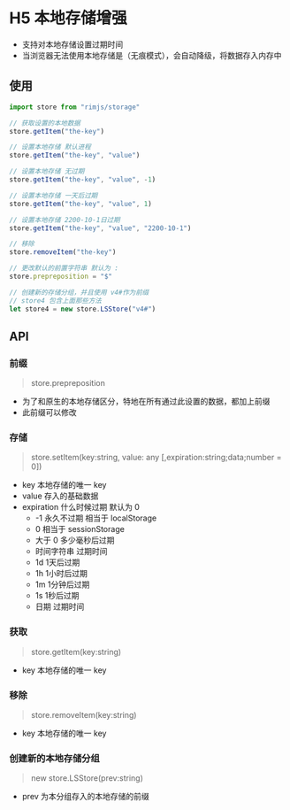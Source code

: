 # H5 本地存储增强

-   支持对本地存储设置过期时间
-   当浏览器无法使用本地存储是（无痕模式），会自动降级，将数据存入内存中

## 使用

```javascript
import store from "rimjs/storage"

// 获取设置的本地数据
store.getItem("the-key")

// 设置本地存储 默认进程
store.getItem("the-key", "value")

// 设置本地存储 无过期
store.getItem("the-key", "value", -1)

// 设置本地存储 一天后过期
store.getItem("the-key", "value", 1)

// 设置本地存储 2200-10-1日过期
store.getItem("the-key", "value", "2200-10-1")

// 移除
store.removeItem("the-key")

// 更改默认的前置字符串 默认为 :
store.prepreposition = "$"

// 创建新的存储分组，并且使用 v4#作为前缀
// store4 包含上面那些方法
let store4 = new store.LSStore("v4#")
```

## API

### 前缀

> store.prepreposition

-   为了和原生的本地存储区分，特地在所有通过此设置的数据，都加上前缀
-   此前缀可以修改

### 存储

> store.setItem(key:string, value: any [,expiration:string;data;number = 0])

-   key 本地存储的唯一 key
-   value 存入的基础数据
-   expiration 什么时候过期 默认为 0
    -   -1 永久不过期 相当于 localStorage
    -   0 相当于 sessionStorage
    -   大于 0 多少毫秒后过期
    -   时间字符串 过期时间
    -   1d 1天后过期
    -   1h 1小时后过期
    -   1m 1分钟后过期
    -   1s 1秒后过期
    -   日期 过期时间

### 获取

> store.getItem(key:string)

-   key 本地存储的唯一 key

### 移除

> store.removeItem(key:string)

-   key 本地存储的唯一 key

### 创建新的本地存储分组

> new store.LSStore(prev:string)

-   prev 为本分组存入的本地存储的前缀
